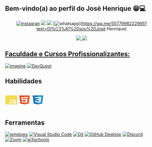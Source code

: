 ## Bem-vindo(a) ao perfil do José Henrique 😁💻

 <div align="center">

  [![instagran](https://img.shields.io/badge/Instagram-E4405F.svg?logo=instagram&logoColor=white)](https://www.instagram.com/jhferraz10/)
  <a href = "jhferraz70@gmail.com"><img src="https://img.shields.io/badge/-Gmail-%23333.svg?logo=gmail&logoColor=white" target="_blank"></a>
  <a href = "euamojesus_jh@hotmail.com"><img src="https://img.shields.io/badge/Microsoft_Outlook-0078D4.svg?logo=microsoft-outlook&logoColor=white" target="_blank"></a>
  [![whatsapp](https://img.shields.io/badge/WhatsApp-25D366.svg?logo=whatsapp&logoColor=white)](https://wa.me/5577998222995?text=Ol%C3%A1%20sou%20José Henrique)

   <a href="https://github.com/jhferraz-dev">
   <img height="180em" src="https://github-readme-stats.vercel.app/api?username=jhferraz-dev&show_icons=true&theme=dark&include_all_commits=true&count_private=true"/>
   <img height="180em" src="https://github-readme-stats.vercel.app/api/top-langs/?username=jhferraz-dev&layout=compact&langs_count=6&theme=dark"/>
</div>

## Faculdade e Cursos Profissionalizantes:

  <a href="#"><img alt="imagine" src="https://img.shields.io/badge/FAINOR-FE7A16?.svg?logo=Pluralsight&logoColor=white"></a>
  <a href="#"><img alt="DevQuest" src="https://img.shields.io/badge/DevQuest-8034A9?.svg?logo=Pluralsight&logoColor=white"></a>

## Habilidades

<div style="display: inline_block"><br>
  <img align="center" alt="Js" height="30" width="40" src="https://raw.githubusercontent.com/devicons/devicon/master/icons/javascript/javascript-plain.svg">
  <img align="center" alt="HTML" height="30" width="40" src="https://raw.githubusercontent.com/devicons/devicon/master/icons/html5/html5-original.svg">
  <img align="center" alt="CSS" height="30" width="40" src="https://raw.githubusercontent.com/devicons/devicon/master/icons/css3/css3-original.svg">
</div>
 
<br>
 
## Ferramentas
 
<div> 
   <a href="#"><img alt="windows" src="https://img.shields.io/badge/Windows-0078D6.svg?logo=windows&logoColor=white"></a>
   <a href="#"><img alt="Visual Studio Code" src="https://img.shields.io/badge/Visual%20Studio%20Code-0078d7.svg?logo=visual-studio-code&logoColor=white"></a>
   <a href="#"><img alt="Git" src="https://img.shields.io/badge/Git-F05033.svg?logo=git&logoColor=white"></a>
   <a href="#"><img alt="GitHub Desktop" src="https://img.shields.io/badge/GitHub%20-8034A9.svg?logo=github&logoColor=white"></a>
   <a href="#"><img alt="Discord" src="https://img.shields.io/badge/-Discord-5865F2.svg?logo=discord&logoColor=white"></a> 
   <a href="#"><img alt="Zoom" src="https://img.shields.io/badge/Zoom-2D8CFF.svg?logo=zoom&logoColor=white"></a>
   <a href="#"><img alt="w3schools" src="https://img.shields.io/badge/w3schools-35BF5C.svg?logologoColor=white"></a>
</div>

